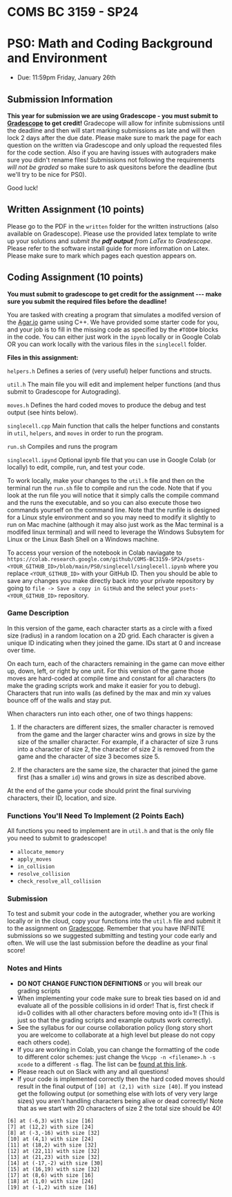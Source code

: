 # COMS BC 3159 - SP24
# PS0: Math and Coding Background and Environment
* Due: 11:59pm Friday, January 26th

## Submission Information

**This year for submission we are using Gradescope - you must submit to [Gradescope](https://www.gradescope.com/courses/693842) to get credit!** Gradecope will allow for infinite submissions until the deadline and then will start marking submissions as late and will then lock 2 days after the due date. Please make sure to mark the page for each question on the written via Gradescope and only upload the requested files for the code section. Also if you are having issues with autograders make sure you didn't rename files! Submissions not following the requirements *will not be graded* so make sure to ask quesitons before the deadline (but we'll try to be nice for PS0).

Good luck!

## Written Assignment (10 points)

Please go to the PDF in the `written` folder for the written instructions (also available on Gradescope). Please use the provided latex template to write up your solutions and *submit the **pdf output** from LaTex to Gradescope*. Please refer to the software install guide for more information on Latex. Please make sure to mark which pages each question appears on.

## Coding Assignment (10 points)
**You must submit to gradescope to get credit for the assignment --- make sure you submit the required files before the deadline!**

You are tasked with creating a program that simulates a modifed version of the [Agar.io](http://agar.io/) game using C++. We have provided some starter code for you, and your job is to fill in the missing code as specified by the `#TODO#` blocks in the code. You can either just work in the `ipynb` locally or in Google Colab OR you can work locally with the various files in the `singlecell` folder. 

**Files in this assignment:**

`helpers.h`   		Defines a series of (very useful) helper functions and structs.

`util.h`      		The main file you will edit and implement helper functions (and thus submit to Gradescope for Autograding).

`moves.h`   		Defines the hard coded moves to produce the debug and test output (see hints below).

`singlecell.cpp`    Main function that calls the helper functions and constants in `util`, `helpers`, and `moves` in order to run the program.

`run.sh`   		 	Compiles and runs the program

`singlecell.ipynd`  Optional ipynb file that you can use in Google Colab (or locally) to edit, compile, run, and test your code.

To work locally, make your changes to the `util.h` file and then on the terminal run the `run.sh` file to compile and run the code. Note that if you look at the run file you will notice that it simply calls the compile command and the runs the executable, and so you can also execute those two commands yourself on the command line. Note that the runfile is designed for a Linux style environment and so you may need to modify it slightly to run on Mac machine (although it may also just work as the Mac terminal is a modifed linux terminal) and will need to leverage the Windows Subsytem for Linux or the Linux Bash Shell on a Windows machine.

To access your version of the notebook in Colab naviagate to `https://colab.research.google.com/github/COMS-BC3159-SP24/psets-<YOUR_GITHUB_ID>/blob/main/PS0/singlecell/singlecell.ipynb` where you replace `<YOUR_GITHUB_ID>` with your GitHub ID. Then you should be able to save any changes you make directly back into your private repository by going to `file -> Save a copy in GitHub` and the select your `psets-<YOUR_GITHUB_ID>` repository.

### Game Description
In this version of the game, each character starts as a circle with a fixed size (radius) in a random location on a 2D grid. Each character is given a unique ID indicating when they joined the game. IDs start at 0 and increase over time.

On each turn, each of the characters remaining in the game can move either up, down, left, or right by one unit. For this version of the game those moves are hard-coded at compile time and constant for all characters (to make the grading scripts work and make it easier for you to debug). Characters that run into walls (as defined by the max and min xy values bounce off of the walls and stay put.

When characters run into each other, one of two things happens:
1. If the characters are different sizes, the smaller character is removed from the game and the larger character wins and grows in size by the size of the smaller character. For example, if a character of size 3 runs into a character of size 2, the character of size 2 is removed from the game and the character of size 3 becomes size 5.

2. If the characters are the same size, the character that joined the game first (has a smaller `id`) wins and grows in size as described above.

At the end of the game your code should print the final surviving characters, their ID, location, and size.

### Functions You'll Need To Implement (2 Points Each)
All functions you need to implement are in `util.h` and that is the only file you need to submit to gradescope!
+ `allocate_memory`
+ `apply_moves`
+ `in_collision`
+ `resolve_collision`
+ `check_resolve_all_collision`

### Submission
To test and submit your code in the autograder, whether you are working locally or in the cloud, copy your functions into the `util.h` file and submit it to the assignment on [Gradescope](https://www.gradescope.com/courses/693842). Remember that you have INFINITE submissions so we suggested submitting and testing your code early and often. We will use the last submission before the deadline as your final score!

### Notes and Hints
+ **DO NOT CHANGE FUNCTION DEFINITIONS** or you will break our grading scripts
+ When implementing your code make sure to break ties based on id and evaluate all of the possible collisions in id order! That is, first check if id=0 collides with all other characters before moving onto id=1! (This is just so that the grading scripts and example outputs work correctly).
+ See the syllabus for our course collaboration policy (long story short you are welcome to collaborate at a high level but please do not copy each others code).
+ If you are working in Colab, you can change the formatting of the code to different color schemes: just change the `%%cpp -n <filename>.h -s xcode` to a different `-s` flag. The list can be [found at this link](https://gist.github.com/akshaykhadse/7acc91dd41f52944c6150754e5530c4b).
+ Please reach out on Slack with any and all questions!
+ If your code is implemented correctly then the hard coded moves should result in the final output of `[10] at (2,1) with size [40]`. If you instead get the following output (or something else with lots of very very large sizes) you aren't handling characters being alive or dead correctly! Note that as we start with 20 characters of size 2 the total size should be 40!
```
[6] at (-6,3) with size [16]
[7] at (12,2) with size [24]
[8] at (-3,-16) with size [32]
[10] at (4,1) with size [24]
[11] at (18,2) with size [32]
[12] at (22,11) with size [32]
[13] at (21,23) with size [32]
[14] at (-17,-2) with size [30]
[15] at (16,19) with size [32]
[17] at (8,6) with size [16]
[18] at (1,0) with size [24]
[19] at (-1,2) with size [16]
```